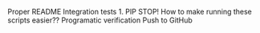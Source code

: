 Proper README
Integration tests
    1. PIP STOP! How to make running these scripts easier??
Programatic verification
Push to GitHub